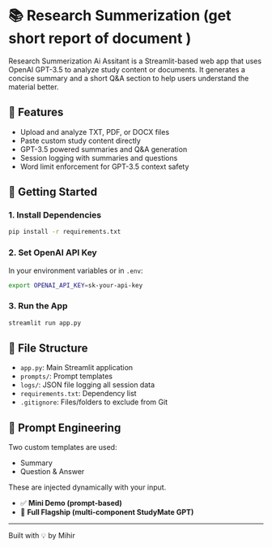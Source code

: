 # 📚 Research Summerization (get short report of document )

Research Summerization Ai Assitant  is a Streamlit-based web app that uses OpenAI GPT-3.5 to analyze study content or documents. It generates a concise summary and a short Q&A section to help users understand the material better.

## 🔧 Features
- Upload and analyze TXT, PDF, or DOCX files
- Paste custom study content directly
- GPT-3.5 powered summaries and Q&A generation
- Session logging with summaries and questions
- Word limit enforcement for GPT-3.5 context safety

## 🚀 Getting Started

### 1. Install Dependencies
```bash
pip install -r requirements.txt
```

### 2. Set OpenAI API Key
In your environment variables or in `.env`:
```bash
export OPENAI_API_KEY=sk-your-api-key
```

### 3. Run the App
```bash
streamlit run app.py
```

## 📂 File Structure
- `app.py`: Main Streamlit application
- `prompts/`: Prompt templates
- `logs/`: JSON file logging all session data
- `requirements.txt`: Dependency list
- `.gitignore`: Files/folders to exclude from Git

## 🧠 Prompt Engineering
Two custom templates are used:
- Summary
- Question & Answer

These are injected dynamically with your input.

- ✅ **Mini Demo (prompt-based)**  
- 🚀 **Full Flagship (multi-component StudyMate GPT)**

---

Built with 💡 by Mihir
